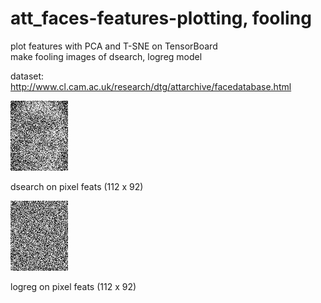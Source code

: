# att_faces-features-plotting, fooling
plot features with PCA and T-SNE on TensorBoard  
make fooling images of dsearch, logreg model  
  
dataset: http://www.cl.cam.ac.uk/research/dtg/attarchive/facedatabase.html 

<img src="fooling_image/dsearch/0.jpg" alt="fooling_image against dsearch" title="fooling_image">

dsearch on pixel feats (112 x 92)  

<img src="fooling_image/logreg/0.jpg" alt="fooling_image against dsearch" title="fooling_image">

logreg on pixel feats (112 x 92)  
